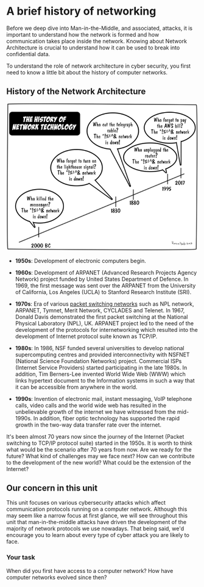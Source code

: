 # A brief history of networking

Before we deep dive into Man-in-the-Middle, and associated, attacks, it is important to understand how the network is formed and how communication takes place inside the network. Knowing about Network Architecture is crucial to understand how it can be used to break into confidential data.

To understand the role of network architecture in cyber security, you first need to know a little bit about the history of computer networks.

## History of the Network Architecture


![GitHub Logo](./images/Historyofnetworking.jpg)
<!--- (source: 
https://www.networkcomputing.com/files/history-networkingjpg) -->


* **1950s**: Development of electronic computers begin. 

* **1960s**: Development of ARPANET (Advanced Research Projects Agency Network) project funded by United States Department of Defence. In 1969, the first message was sent over the ARPANET from the University of California, Los Angeles (UCLA) to Stanford Research Institute (SRI). 

* **1970s**: Era of various [packet switching networks](https://en.wikipedia.org/wiki/Packet_switching) such as NPL network, ARPANET, Tymnet, Merit Network, CYCLADES and Telenet. In 1967, Donald Davis demonstrated the first packet switching at the National Physical Laboratory (NPL), UK. ARPANET project led to the need of the development of the protocols for internetworking which resulted into the development of Internet protocol suite known as TCP/IP.

* **1980s**: In 1986, NSF funded several universities to develop national supercomputing centres and provided interconnectivity with NSFNET (National Science Foundation Networks) project. Commercial ISPs (Internet Service Providers) started participating in the late 1980s. In addition, Tim Berners-Lee invented World Wide Web (WWW) which links hypertext document to the Information systems in such a way that it can be accessible from anywhere in the world.

* **1990s**: Invention of electronic mail, instant messaging, VoIP telephone calls, video calls and the world wide web has resulted in the unbelievable growth of the internet we have witnessed from the mid-1990s. In addition, fiber optic technology has supported the rapid growth in the two-way data transfer rate over the internet.

It's been almost 70 years now since the journey of the Internet (Packet switching to TCP/IP protocol suite) started in the 1950s. It is worth to think what would be the scenario after 70 years from now. Are we ready for the future? What kind of challenges may we face next? How can we contribute to the development of the new world? What could be the extension of the Internet?  

## Our concern in this unit

This unit focuses on various cybersecurity attacks which affect communication protocols running on a computer network. Although this may seem like a narrow focus at first glance, we will see throughout this unit that man-in-the-middle attacks have driven the development of the majority of network protocols we use nowadays. That being said, we'd encourage you to learn about every type of cyber attack you are likely to face.

### Your task

When did you first have access to a computer network?  How have computer networks evolved since then?
